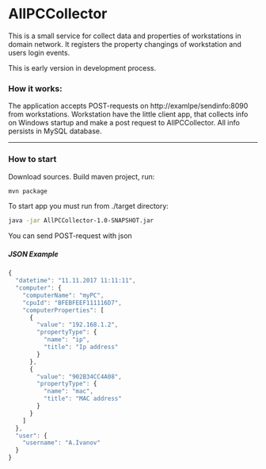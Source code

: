 # AllPCCollector

This is a small service for collect data and properties of workstations in domain network. It registers the property changings of workstation and users login events.

This is early version in development process.

### How it works:
The application accepts POST-requests on http://examlpe/sendinfo:8090 from workstations. Workstation have the little client app, that collects info on Windows startup and make a post request to AllPCCollector.
All info persists in MySQL database.
___

### How to start

Download sources. 
Build maven project, run:
```bash
mvn package
```

To start app you must run from ./target directory:
 ```bash
 java -jar AllPCCollector-1.0-SNAPSHOT.jar
```  
You can send POST-request with json

##### JSON Example
```javascript
{
  "datetime": "11.11.2017 11:11:11",
  "computer": {
    "computerName": "myPC",
    "cpuId": "BFEBFEEF111116D7",
    "computerProperties": [
      {
        "value": "192.168.1.2",
        "propertyType": {
          "name": "ip",
          "title": "Ip address"
        }
      },
      {
        "value": "902B34CC4A08",
        "propertyType": {
          "name": "mac",
          "title": "MAC address"
        }
      }
    ]
  },
  "user": {
    "username": "A.Ivanov"
  }
}
```
